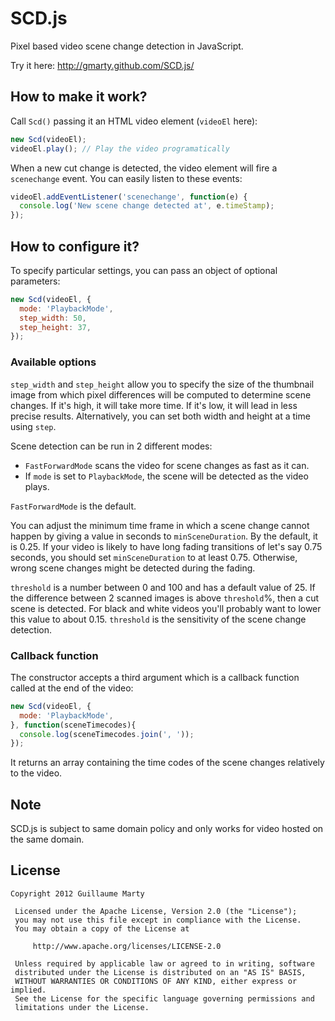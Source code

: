 # SCD.js

Pixel based video scene change detection in JavaScript.

Try it here: http://gmarty.github.com/SCD.js/

## How to make it work?

Call `Scd()` passing it an HTML video element (`videoEl` here):
```Javascript
new Scd(videoEl);
videoEl.play(); // Play the video programatically
```

When a new cut change is detected, the video element will fire a `scenechange` event. You can easily listen to these events:
```Javascript
videoEl.addEventListener('scenechange', function(e) {
  console.log('New scene change detected at', e.timeStamp);
});
```

## How to configure it?

To specify particular settings, you can pass an object of optional parameters:
```Javascript
new Scd(videoEl, {
  mode: 'PlaybackMode',
  step_width: 50,
  step_height: 37,
});
```

### Available options

`step_width` and `step_height` allow you to specify the size of the thumbnail image from which pixel differences will be computed to determine scene changes.
If it's high, it will take more time. If it's low, it will lead in less precise results.
Alternatively, you can set both width and height at a time using `step`.

Scene detection can be run in 2 different modes:
* `FastForwardMode` scans the video for scene changes as fast as it can.
* If `mode` is set to `PlaybackMode`, the scene will be detected as the video plays.

`FastForwardMode` is the default.

You can adjust the minimum time frame in which a scene change cannot happen by giving a value in seconds to `minSceneDuration`. By the default, it is 0.25.
If your video is likely to have long fading transitions of let's say 0.75 seconds, you should set `minSceneDuration` to at least 0.75.
Otherwise, wrong scene changes might be detected during the fading.

`threshold` is a number between 0 and 100 and has a default value of 25. If the difference between 2 scanned images is above `threshold`%, then a cut scene is detected.
For black and white videos you'll probably want to lower this value to about 0.15. `threshold` is the sensitivity of the scene change detection.

### Callback function

The constructor accepts a third argument which is a callback function called at the end of the video:
```Javascript
new Scd(videoEl, {
  mode: 'PlaybackMode',
}, function(sceneTimecodes){
  console.log(sceneTimecodes.join(', '));
});
```
It returns an array containing the time codes of the scene changes relatively to the video.

## Note

SCD.js is subject to same domain policy and only works for video hosted on the same domain.

## License

```
Copyright 2012 Guillaume Marty

 Licensed under the Apache License, Version 2.0 (the "License");
 you may not use this file except in compliance with the License.
 You may obtain a copy of the License at

     http://www.apache.org/licenses/LICENSE-2.0

 Unless required by applicable law or agreed to in writing, software
 distributed under the License is distributed on an "AS IS" BASIS,
 WITHOUT WARRANTIES OR CONDITIONS OF ANY KIND, either express or implied.
 See the License for the specific language governing permissions and
 limitations under the License.
```
